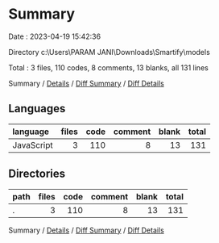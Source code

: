 # Summary

Date : 2023-04-19 15:42:36

Directory c:\\Users\\PARAM JANI\\Downloads\\Smartify\\models

Total : 3 files,  110 codes, 8 comments, 13 blanks, all 131 lines

Summary / [Details](details.md) / [Diff Summary](diff.md) / [Diff Details](diff-details.md)

## Languages
| language | files | code | comment | blank | total |
| :--- | ---: | ---: | ---: | ---: | ---: |
| JavaScript | 3 | 110 | 8 | 13 | 131 |

## Directories
| path | files | code | comment | blank | total |
| :--- | ---: | ---: | ---: | ---: | ---: |
| . | 3 | 110 | 8 | 13 | 131 |

Summary / [Details](details.md) / [Diff Summary](diff.md) / [Diff Details](diff-details.md)